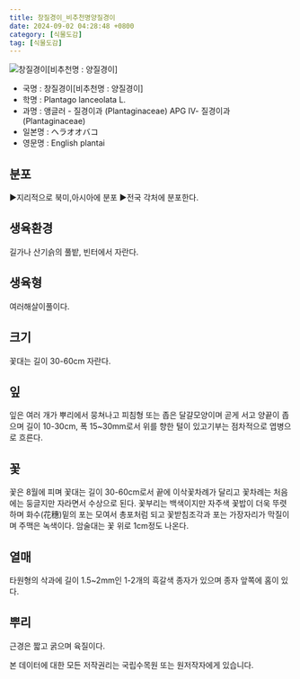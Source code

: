 ```yaml
---
title: 창질경이_비추천명양질경이
date: 2024-09-02 04:28:48 +0800
category: [식물도감]
tag: [식물도감]
---
```




![창질경이[비추천명 : 양질경이]](/fileUpload/plants/basic/Plantaginaceae/Plantago/14045/1_th2.JPG)
- 국명 : 창질경이[비추천명 : 양질경이]
- 학명 : Plantago lanceolata L.
- 과명 : 앵글러 - 질경이과 (Plantaginaceae) APG Ⅳ- 질경이과 (Plantaginaceae)
- 일본명 : ヘラオオバコ
- 영문명 : English plantai


## 분포
▶지리적으로 북미,아시아에 분포▶전국 각처에 분포한다.
## 생육환경
길가나 산기슭의 풀밭, 빈터에서 자란다.
## 생육형
여러해살이풀이다.
## 크기
꽃대는 길이 30-60cm 자란다.
## 잎
잎은 여러 개가 뿌리에서 뭉쳐나고 피침형 또는 좁은 달걀모양이며 곧게 서고 양끝이 좁으며 길이 10-30cm, 폭 15~30mm로서 위를 향한 털이 있고기부는 점차적으로 엽병으로 흐른다.
## 꽃
꽃은 8월에 피며 꽃대는 길이 30-60cm로서 끝에 이삭꽃차례가 달리고 꽃차례는 처음에는 둥글지만 자라면서 수상으로 된다. 꽃부리는 백색이지만 자주색 꽃밥이 더욱 뚜렷하며 화수(花穗)밑의 포는 모여서 총포처럼 되고 꽃받침조각과 포는 가장자리가 막질이며 주맥은 녹색이다. 암술대는 꽃 위로 1cm정도 나온다.
## 열매
타원형의 삭과에 길이 1.5~2mm인 1-2개의 흑갈색 종자가 있으며 종자 앞쪽에 홈이 있다.
## 뿌리
근경은 짧고 굵으며 육질이다.






본 데이터에 대한 모든 저작권리는 국립수목원 또는 원저작자에게 있습니다.
